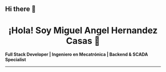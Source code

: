 ## Hi there 👋

<!-- Encabezado bonito -->
<h1 align="center">¡Hola! Soy Miguel Angel Hernandez Casas 👋</h1>

<p align="center">
 
 **Full Stack Developer | Ingeniero en Mecatrónica | Backend & SCADA Specialist**
 
</p>


---

<!--
**mahc1999/mahc1999** is a ✨ _special_ ✨ repository because its `README.md` (this file) appears on your GitHub profile.

Here are some ideas to get you started:

- 🔭 I’m currently working on ...
- 🌱 I’m currently learning ...
- 👯 I’m looking to collaborate on ...
- 🤔 I’m looking for help with ...
- 💬 Ask me about ...
- 📫 How to reach me: ...
- 😄 Pronouns: ...
- ⚡ Fun fact: ...
-->
